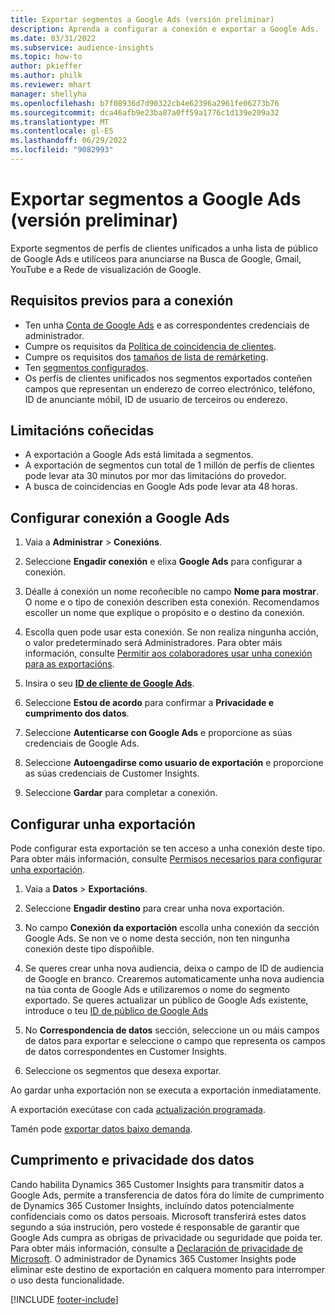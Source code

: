 ```yaml
---
title: Exportar segmentos a Google Ads (versión preliminar)
description: Aprenda a configurar a conexión e exportar a Google Ads.
ms.date: 03/31/2022
ms.subservice: audience-insights
ms.topic: how-to
author: pkieffer
ms.author: philk
ms.reviewer: mhart
manager: shellyha
ms.openlocfilehash: b7f08936d7d90322cb4e62396a2961fe06273b76
ms.sourcegitcommit: dca46afb9e23ba87a0ff59a1776c1d139e209a32
ms.translationtype: MT
ms.contentlocale: gl-ES
ms.lasthandoff: 06/29/2022
ms.locfileid: "9082993"
---
```

# <a name="export-segments-to-google-ads-preview"></a>Exportar segmentos a Google Ads (versión preliminar)

Exporte segmentos de perfís de clientes unificados a unha lista de público de Google Ads e utilíceos para anunciarse na Busca de Google, Gmail, YouTube e a Rede de visualización de Google. 


## <a name="prerequisites-for-connection"></a>Requisitos previos para a conexión

-   Ten unha [Conta de Google Ads](https://ads.google.com/) e as correspondentes credenciais de administrador.
-   Cumpre os requisitos da [Política de coincidencia de clientes](https://support.google.com/adspolicy/answer/6299717).
-   Cumpre os requisitos dos [tamaños de lista de remárketing](https://support.google.com/google-ads/answer/7558048).
-   Ten [segmentos configurados](segments.md).
-   Os perfís de clientes unificados nos segmentos exportados conteñen campos que representan un enderezo de correo electrónico, teléfono, ID de anunciante móbil, ID de usuario de terceiros ou enderezo.

## <a name="known-limitations"></a>Limitacións coñecidas

- A exportación a Google Ads está limitada a segmentos.
- A exportación de segmentos cun total de 1 millón de perfís de clientes pode levar ata 30 minutos por mor das limitacións do provedor. 
- A busca de coincidencias en Google Ads pode levar ata 48 horas.

## <a name="set-up-connection-to-google-ads"></a>Configurar conexión a Google Ads

1. Vaia a **Administrar** > **Conexións**.

1. Seleccione **Engadir conexión** e elixa **Google Ads** para configurar a conexión.

1. Déalle á conexión un nome recoñecible no campo **Nome para mostrar**. O nome e o tipo de conexión describen esta conexión. Recomendamos escoller un nome que explique o propósito e o destino da conexión.

1. Escolla quen pode usar esta conexión. Se non realiza ningunha acción, o valor predeterminado será Administradores. Para obter máis información, consulte [Permitir aos colaboradores usar unha conexión para as exportacións](connections.md#allow-contributors-to-use-a-connection-for-exports).

1. Insira o seu **[ID de cliente de Google Ads](https://support.google.com/google-ads/answer/1704344)**.

1. Seleccione **Estou de acordo** para confirmar a **Privacidade e cumprimento dos datos**.

1. Seleccione **Autenticarse con Google Ads** e proporcione as súas credenciais de Google Ads.

1. Seleccione **Autoengadirse como usuario de exportación** e proporcione as súas credenciais de Customer Insights.

1. Seleccione **Gardar** para completar a conexión. 

## <a name="configure-an-export"></a>Configurar unha exportación

Pode configurar esta exportación se ten acceso a unha conexión deste tipo. Para obter máis información, consulte [Permisos necesarios para configurar unha exportación](export-destinations.md#set-up-a-new-export).

1. Vaia a **Datos** > **Exportacións**.

1. Seleccione **Engadir destino** para crear unha nova exportación.

1. No campo **Conexión da exportación** escolla unha conexión da sección Google Ads. Se non ve o nome desta sección, non ten ningunha conexión deste tipo dispoñible.

1. Se queres crear unha nova audiencia, deixa o campo de ID de audiencia de Google en branco. Crearemos automaticamente unha nova audiencia na túa conta de Google Ads e utilizaremos o nome do segmento exportado. Se queres actualizar un público de Google Ads existente, introduce o teu [ID de público de Google Ads](https://support.google.com/google-ads/answer/7558048?hl=en#:~:text=Audience%20lists%20is%20a%20section,Display%20Network%20through%20remarketing%20campaigns.)

1. No **Correspondencia de datos** sección, seleccione un ou máis campos de datos para exportar e seleccione o campo que representa os campos de datos correspondentes en Customer Insights.

1. Seleccione os segmentos que desexa exportar. 

Ao gardar unha exportación non se executa a exportación inmediatamente.

A exportación execútase con cada [actualización programada](system.md#schedule-tab). 

Tamén pode [exportar datos baixo demanda](export-destinations.md#run-exports-on-demand). 

## <a name="data-privacy-and-compliance"></a>Cumprimento e privacidade dos datos

Cando habilita Dynamics 365 Customer Insights para transmitir datos a Google Ads, permite a transferencia de datos fóra do límite de cumprimento de Dynamics 365 Customer Insights, incluíndo datos potencialmente confidenciais como os datos persoais. Microsoft transferirá estes datos segundo a súa instrución, pero vostede é responsable de garantir que Google Ads cumpra as obrigas de privacidade ou seguridade que poida ter. Para obter máis información, consulte a [Declaración de privacidade de Microsoft](https://go.microsoft.com/fwlink/?linkid=396732).
O administrador de Dynamics 365 Customer Insights pode eliminar este destino de exportación en calquera momento para interromper o uso desta funcionalidade.


[!INCLUDE [footer-include](includes/footer-banner.md)]
